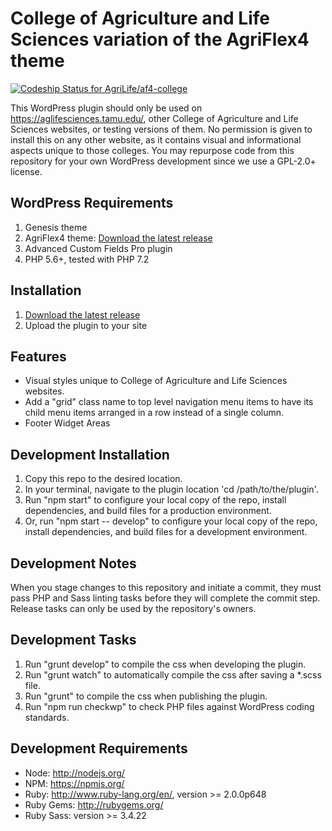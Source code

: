 # College of Agriculture and Life Sciences variation of the AgriFlex4 theme
[![Codeship Status for AgriLife/af4-college](https://app.codeship.com/projects/4ae66d50-32cf-0137-114c-6a255f9975f4/status?branch=master)](https://app.codeship.com/projects/332235)

This WordPress plugin should only be used on https://aglifesciences.tamu.edu/, other College of Agriculture and Life Sciences websites, or testing versions of them. No permission is given to install this on any other website, as it contains visual and informational aspects unique to those colleges. You may repurpose code from this repository for your own WordPress development since we use a GPL-2.0+ license.

## WordPress Requirements

1. Genesis theme
2. AgriFlex4 theme: [Download the latest release](https://github.com/agrilife/agriflex4/releases/latest)
3. Advanced Custom Fields Pro plugin
4. PHP 5.6+, tested with PHP 7.2

## Installation

1. [Download the latest release](https://github.com/agrilife/af4-college/releases/latest)
2. Upload the plugin to your site

## Features

* Visual styles unique to College of Agriculture and Life Sciences websites.
* Add a "grid" class name to top level navigation menu items to have its child menu items arranged in a row instead of a single column.
* Footer Widget Areas

## Development Installation

1. Copy this repo to the desired location.
2. In your terminal, navigate to the plugin location 'cd /path/to/the/plugin'.
3. Run "npm start" to configure your local copy of the repo, install dependencies, and build files for a production environment.
4. Or, run "npm start -- develop" to configure your local copy of the repo, install dependencies, and build files for a development environment.

## Development Notes

When you stage changes to this repository and initiate a commit, they must pass PHP and Sass linting tasks before they will complete the commit step. Release tasks can only be used by the repository's owners.

## Development Tasks

1. Run "grunt develop" to compile the css when developing the plugin.
2. Run "grunt watch" to automatically compile the css after saving a *.scss file.
3. Run "grunt" to compile the css when publishing the plugin.
4. Run "npm run checkwp" to check PHP files against WordPress coding standards.

## Development Requirements

* Node: http://nodejs.org/
* NPM: https://npmjs.org/
* Ruby: http://www.ruby-lang.org/en/, version >= 2.0.0p648
* Ruby Gems: http://rubygems.org/
* Ruby Sass: version >= 3.4.22

